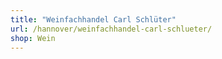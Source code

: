 ```yaml
---
title: "Weinfachhandel Carl Schlüter"
url: /hannover/weinfachhandel-carl-schlueter/
shop: Wein
---
```

